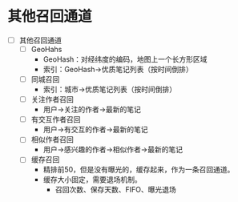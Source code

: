 # 其他召回通道

  - [ ] 其他召回通道
    - [ ] GeoHahs
      - GeoHash：对经纬度的编码，地图上⼀个长⽅形区域
      - 索引：GeoHash->优质笔记列表（按时间倒排）
    - [ ] 同城召回
      - 索引：城市->优质笔记列表（按时间倒排）
    - [ ] 关注作者召回
      - ⽤户->关注的作者->最新的笔记
    - [ ] 有交互作者召回
      - ⽤户->有交互的作者->最新的笔记
    - [ ] 相似作者召回
      - ⽤户->感兴趣的作者->相似作者->最新的笔记
    - [ ] 缓存召回
      - 精排前50，但是没有曝光的，缓存起来，作为⼀条召回通道。
      - 缓存⼤⼩固定，需要退场机制。
        - 召回次数、保存天数、FIFO、曝光退场